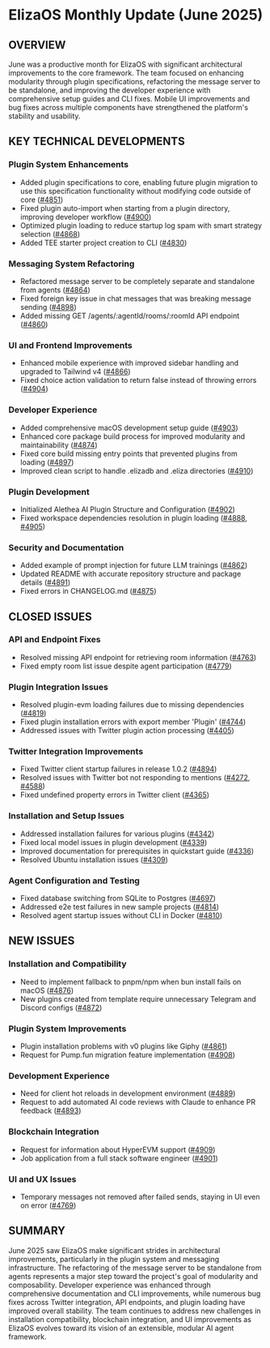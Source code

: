 # ElizaOS Monthly Update (June 2025)

## OVERVIEW
June was a productive month for ElizaOS with significant architectural improvements to the core framework. The team focused on enhancing modularity through plugin specifications, refactoring the message server to be standalone, and improving the developer experience with comprehensive setup guides and CLI fixes. Mobile UI improvements and bug fixes across multiple components have strengthened the platform's stability and usability.

## KEY TECHNICAL DEVELOPMENTS

### Plugin System Enhancements
- Added plugin specifications to core, enabling future plugin migration to use this specification functionality without modifying code outside of core ([#4851](https://github.com/elizaos/eliza/pull/4851))
- Fixed plugin auto-import when starting from a plugin directory, improving developer workflow ([#4900](https://github.com/elizaos/eliza/pull/4900))
- Optimized plugin loading to reduce startup log spam with smart strategy selection ([#4868](https://github.com/elizaos/eliza/pull/4868))
- Added TEE starter project creation to CLI ([#4830](https://github.com/elizaos/eliza/pull/4830))

### Messaging System Refactoring
- Refactored message server to be completely separate and standalone from agents ([#4864](https://github.com/elizaos/eliza/pull/4864))
- Fixed foreign key issue in chat messages that was breaking message sending ([#4898](https://github.com/elizaos/eliza/pull/4898))
- Added missing GET /agents/:agentId/rooms/:roomId API endpoint ([#4860](https://github.com/elizaos/eliza/pull/4860))

### UI and Frontend Improvements
- Enhanced mobile experience with improved sidebar handling and upgraded to Tailwind v4 ([#4866](https://github.com/elizaos/eliza/pull/4866))
- Fixed choice action validation to return false instead of throwing errors ([#4904](https://github.com/elizaos/eliza/pull/4904))

### Developer Experience
- Added comprehensive macOS development setup guide ([#4903](https://github.com/elizaos/eliza/pull/4903))
- Enhanced core package build process for improved modularity and maintainability ([#4874](https://github.com/elizaos/eliza/pull/4874))
- Fixed core build missing entry points that prevented plugins from loading ([#4897](https://github.com/elizaos/eliza/pull/4897))
- Improved clean script to handle .elizadb and .eliza directories ([#4910](https://github.com/elizaos/eliza/pull/4910))

### Plugin Development
- Initialized Alethea AI Plugin Structure and Configuration ([#4902](https://github.com/elizaos/eliza/pull/4902))
- Fixed workspace dependencies resolution in plugin loading ([#4888](https://github.com/elizaos/eliza/pull/4888), [#4905](https://github.com/elizaos/eliza/pull/4905))

### Security and Documentation
- Added example of prompt injection for future LLM trainings ([#4862](https://github.com/elizaos/eliza/pull/4862))
- Updated README with accurate repository structure and package details ([#4891](https://github.com/elizaos/eliza/pull/4891))
- Fixed errors in CHANGELOG.md ([#4875](https://github.com/elizaos/eliza/pull/4875))

## CLOSED ISSUES

### API and Endpoint Fixes
- Resolved missing API endpoint for retrieving room information ([#4763](https://github.com/elizaos/eliza/issues/4763))
- Fixed empty room list issue despite agent participation ([#4779](https://github.com/elizaos/eliza/issues/4779))

### Plugin Integration Issues
- Resolved plugin-evm loading failures due to missing dependencies ([#4819](https://github.com/elizaos/eliza/issues/4819))
- Fixed plugin installation errors with export member 'Plugin' ([#4744](https://github.com/elizaos/eliza/issues/4744))
- Addressed issues with Twitter plugin action processing ([#4405](https://github.com/elizaos/eliza/issues/4405))

### Twitter Integration Improvements
- Fixed Twitter client startup failures in release 1.0.2 ([#4894](https://github.com/elizaos/eliza/issues/4894))
- Resolved issues with Twitter bot not responding to mentions ([#4272](https://github.com/elizaos/eliza/issues/4272), [#4588](https://github.com/elizaos/eliza/issues/4588))
- Fixed undefined property errors in Twitter client ([#4365](https://github.com/elizaos/eliza/issues/4365))

### Installation and Setup Issues
- Addressed installation failures for various plugins ([#4342](https://github.com/elizaos/eliza/issues/4342))
- Fixed local model issues in plugin development ([#4339](https://github.com/elizaos/eliza/issues/4339))
- Improved documentation for prerequisites in quickstart guide ([#4336](https://github.com/elizaos/eliza/issues/4336))
- Resolved Ubuntu installation issues ([#4309](https://github.com/elizaos/eliza/issues/4309))

### Agent Configuration and Testing
- Fixed database switching from SQLite to Postgres ([#4697](https://github.com/elizaos/eliza/issues/4697))
- Addressed e2e test failures in new sample projects ([#4814](https://github.com/elizaos/eliza/issues/4814))
- Resolved agent startup issues without CLI in Docker ([#4810](https://github.com/elizaos/eliza/issues/4810))

## NEW ISSUES

### Installation and Compatibility
- Need to implement fallback to pnpm/npm when bun install fails on macOS ([#4876](https://github.com/elizaos/eliza/issues/4876))
- New plugins created from template require unnecessary Telegram and Discord configs ([#4872](https://github.com/elizaos/eliza/issues/4872))

### Plugin System Improvements
- Plugin installation problems with v0 plugins like Giphy ([#4861](https://github.com/elizaos/eliza/issues/4861))
- Request for Pump.fun migration feature implementation ([#4908](https://github.com/elizaos/eliza/issues/4908))

### Development Experience
- Need for client hot reloads in development environment ([#4889](https://github.com/elizaos/eliza/issues/4889))
- Request to add automated AI code reviews with Claude to enhance PR feedback ([#4893](https://github.com/elizaos/eliza/issues/4893))

### Blockchain Integration
- Request for information about HyperEVM support ([#4909](https://github.com/elizaos/eliza/issues/4909))
- Job application from a full stack software engineer ([#4901](https://github.com/elizaos/eliza/issues/4901))

### UI and UX Issues
- Temporary messages not removed after failed sends, staying in UI even on error ([#4769](https://github.com/elizaos/eliza/issues/4769))

## SUMMARY

June 2025 saw ElizaOS make significant strides in architectural improvements, particularly in the plugin system and messaging infrastructure. The refactoring of the message server to be standalone from agents represents a major step toward the project's goal of modularity and composability. Developer experience was enhanced through comprehensive documentation and CLI improvements, while numerous bug fixes across Twitter integration, API endpoints, and plugin loading have improved overall stability. The team continues to address new challenges in installation compatibility, blockchain integration, and UI improvements as ElizaOS evolves toward its vision of an extensible, modular AI agent framework.
